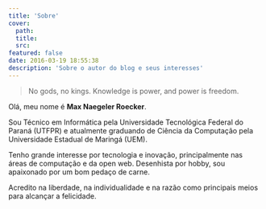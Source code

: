 ```yaml
---
title: 'Sobre'
cover:
  path:
  title:
  src:
featured: false
date: 2016-03-19 18:55:38
description: 'Sobre o autor do blog e seus interesses'
---
```

> No gods, no kings. Knowledge is power, and power is freedom.

Olá, meu nome é **Max Naegeler Roecker**.

Sou Técnico em Informática pela Universidade Tecnológica Federal do Paraná (UTFPR) e atualmente graduando de Ciência da Computação pela Universidade Estadual de Maringá (UEM).

Tenho grande interesse por tecnologia e inovação, principalmente nas áreas de computação e da open web. Desenhista por hobby, sou apaixonado por um bom pedaço de carne.

Acredito na liberdade, na individualidade e na razão como principais meios para alcançar a felicidade.
